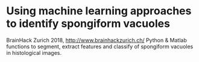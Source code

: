 # Using machine learning approaches to identify spongiform vacuoles
BrainHack Zurich 2018, http://www.brainhackzurich.ch/ 
Python & Matlab functions to segment, extract features and classify of spongiform vacuoles in histological images.



